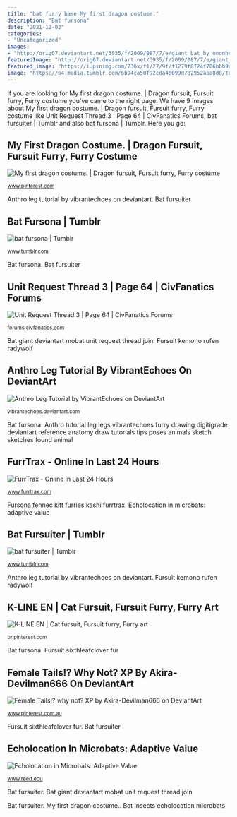 ```yaml
---
title: "bat furry base My first dragon costume."
description: "Bat fursona"
date: "2021-12-02"
categories:
- "Uncategorized"
images:
- "http://orig07.deviantart.net/3935/f/2009/087/7/e/giant_bat_by_ononheli.jpg"
featuredImage: "http://orig07.deviantart.net/3935/f/2009/087/7/e/giant_bat_by_ononheli.jpg"
featured_image: "https://i.pinimg.com/736x/f1/27/9f/f1279f8724f706bbb9abaaa10263bb66.jpg"
image: "https://64.media.tumblr.com/6b94ca50f92cda46099d782952a6a8d8/tumblr_p0gr4f26HD1r1wphko5_500.jpg"
---
```


If you are looking for My first dragon costume. | Dragon fursuit, Fursuit furry, Furry costume you've came to the right page. We have 9 Images about My first dragon costume. | Dragon fursuit, Fursuit furry, Furry costume like Unit Request Thread 3 | Page 64 | CivFanatics Forums, bat fursuiter | Tumblr and also bat fursona | Tumblr. Here you go:

## My First Dragon Costume. | Dragon Fursuit, Fursuit Furry, Furry Costume

![My first dragon costume. | Dragon fursuit, Fursuit furry, Furry costume](https://i.pinimg.com/originals/da/38/91/da38913d823140a7e447c558b1d66303.jpg "Fursuit sixthleafclover fur")

<small>www.pinterest.com</small>

Anthro leg tutorial by vibrantechoes on deviantart. Bat fursuiter

## Bat Fursona | Tumblr

![bat fursona | Tumblr](https://68.media.tumblr.com/c98197b25d55dc5bdc7bd39b4eca0ba6/tumblr_ogjniy7sU81rcar4bo1_500.png "Fursona fennec kitt furries kashi furrtrax")

<small>www.tumblr.com</small>

Bat fursona. Bat fursuiter

## Unit Request Thread 3 | Page 64 | CivFanatics Forums

![Unit Request Thread 3 | Page 64 | CivFanatics Forums](http://orig07.deviantart.net/3935/f/2009/087/7/e/giant_bat_by_ononheli.jpg "Bat fursuiter")

<small>forums.civfanatics.com</small>

Bat giant deviantart mobat unit request thread join. Fursuit kemono rufen radywolf

## Anthro Leg Tutorial By VibrantEchoes On DeviantArt

![Anthro Leg Tutorial by VibrantEchoes on DeviantArt](http://pre12.deviantart.net/c47e/th/pre/f/2013/149/b/a/anthro_leg_tutorial_by_vibrantechoes-d672xvk.jpg "Unit request thread 3")

<small>vibrantechoes.deviantart.com</small>

Bat fursona. Anthro tutorial leg legs vibrantechoes furry drawing digitigrade deviantart reference anatomy draw tutorials tips poses animals sketch sketches found animal

## FurrTrax - Online In Last 24 Hours

![FurrTrax - Online in Last 24 Hours](https://cdn.furrtrax.com/uploads/18331/kittbysoisid9481gw.png "Fursuit kemono rufen radywolf")

<small>www.furrtrax.com</small>

Fursona fennec kitt furries kashi furrtrax. Echolocation in microbats: adaptive value

## Bat Fursuiter | Tumblr

![bat fursuiter | Tumblr](https://64.media.tumblr.com/6b94ca50f92cda46099d782952a6a8d8/tumblr_p0gr4f26HD1r1wphko5_500.jpg "Fursona fennec kitt furries kashi furrtrax")

<small>www.tumblr.com</small>

Anthro leg tutorial by vibrantechoes on deviantart. Fursuit kemono rufen radywolf

## K-LINE EN | Cat Fursuit, Fursuit Furry, Furry Art

![K-LINE EN | Cat fursuit, Fursuit furry, Furry art](https://i.pinimg.com/originals/b1/5a/57/b15a579749bc209d538053b489bca38a.jpg "K-line en")

<small>br.pinterest.com</small>

Bat fursona. Fursuit sixthleafclover fur

## Female Tails!? Why Not? XP By Akira-Devilman666 On DeviantArt

![Female Tails!? why not? XP by Akira-Devilman666 on DeviantArt](https://i.pinimg.com/736x/f1/27/9f/f1279f8724f706bbb9abaaa10263bb66.jpg "K-line en")

<small>www.pinterest.com.au</small>

Fursuit sixthleafclover fur. Bat fursuiter

## Echolocation In Microbats: Adaptive Value

![Echolocation in Microbats: Adaptive Value](http://www.reed.edu/biology/professors/srenn/pages/teaching/web_2007/pf_site/images/bat.jpg "Fursuit kemono rufen radywolf")

<small>www.reed.edu</small>

Bat fursuiter. Bat giant deviantart mobat unit request thread join

Bat fursuiter. My first dragon costume.. Bat insects echolocation microbats

